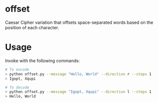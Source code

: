 # offset
Caesar Cipher variation that offsets space-separated words based on the position of each character.

# Usage
Invoke with the following commands:
```bash
# To encode
> python offset.py --message "Hello, World" --direction r --steps 1
> Igopt, Xqupi

# To decode
> python offset.py --message "Igopt, Xqupi" --direction l --steps 1
> Hello, World
```

